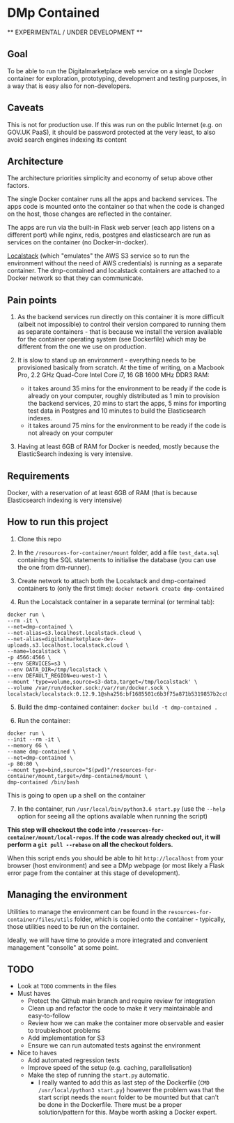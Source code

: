 # DMp Contained

** EXPERIMENTAL / UNDER DEVELOPMENT **

## Goal

To be able to run the Digitalmarketplace web service on a single Docker container for 
exploration, prototyping, development and testing purposes, in a way that is easy also for non-developers.

## Caveats

This is not for production use. If this was run on the public Internet (e.g. on GOV.UK PaaS),
it should be password protected at the very least, to also avoid search engines indexing its content


## Architecture

The architecture priorities simplicity and economy of setup above other factors.

The single Docker container runs all the apps and backend services. The apps code is mounted onto the container so that 
when the code is changed on the host, those changes are reflected in the container.

The apps are run via the built-in Flask web server (each app listens on a different port) while nginx, redis, 
postgres and elasticsearch are run as services on the container (no Docker-in-docker).

[Localstack](https://github.com/localstack/localstack) (which "emulates" the AWS S3 service so to run the environment
without the need of AWS credentials) is running as a separate container. 
The dmp-contained and localstack containers are  attached to a Docker network so that they can communicate.

## Pain points

1. As the backend services run directly on this container it is more difficult (albeit not impossible) to control
their version compared to running them as separate containers - that is because we install the version available
for the container operating system (see Dockerfile) which may be different from the one we use on production.

2. It is slow to stand up an environment - everything needs to be provisioned basically from scratch.
At the time of writing, on a Macbook Pro, 2.2 GHz Quad-Core Intel Core i7, 16 GB 1600 MHz DDR3 RAM:
   * it takes around 35 mins for the environment to be ready if the code is already on your computer, roughly distributed as
   1 min to provision the backend services, 20 mins to start the apps, 5 mins for importing test data in Postgres
   and 10 minutes to build the Elasticsearch indexes.
   * it takes around 75 mins for the environment to be ready if the code is not already on your computer


3. Having at least 6GB of RAM for Docker is needed, mostly because the ElasticSearch indexing is very intensive.



## Requirements

Docker, with a reservation of at least 6GB of RAM (that is because Elasticsearch indexing is very intensive)


## How to run this project

1. Clone this repo

2. In the `/resources-for-container/mount` folder, add a file `test_data.sql` containing the SQL statements 
  to initialise the database (you can use the one from dm-runner).
   
3. Create network to attach both the Localstack and dmp-contained containers to (only the first time):
   `docker network create dmp-contained`

4. Run the Localstack container in a separate terminal (or terminal tab):
  ```
  docker run \
  --rm -it \
  --net=dmp-contained \
  --net-alias=s3.localhost.localstack.cloud \
  --net-alias=digitalmarketplace-dev-uploads.s3.localhost.localstack.cloud \
  --name=localstack \
  -p 4566:4566 \
  --env SERVICES=s3 \
  --env DATA_DIR=/tmp/localstack \
  --env DEFAULT_REGION=eu-west-1 \
  --mount 'type=volume,source=s3-data,target=/tmp/localstack' \
  --volume /var/run/docker.sock:/var/run/docker.sock \
  localstack/localstack:0.12.9.1@sha256:bf1685501c6b3f75a871b5319857b2cc88158eb80a225afe8abef9a935d5148a
  ``` 

5. Build the dmp-contained container: `docker build -t dmp-contained .`

6. Run the container:
  ```
  docker run \
  --init --rm -it \
  --memory 6G \
  --name dmp-contained \
  --net=dmp-contained \
  -p 80:80 \
  --mount type=bind,source="$(pwd)"/resources-for-container/mount,target=/dmp-contained/mount \
  dmp-contained /bin/bash
  ``` 
  This is going to open up a shell on the container

7. In the container, run `/usr/local/bin/python3.6 start.py` (use the `--help` option for seeing all the options
   available when running the script) 

__This step will checkout the code into `/resources-for-container/mount/local-repos`. If the code was already
checked out, it will perform a `git pull --rebase` on all the checkout folders.__

When this script ends you should be able to hit `http://localhost` from your browser (host environment) and see a
DMp webpage (or most likely a Flask error page from the container at this stage of development).

## Managing the environment

Utilities to manage the environment can be found in the `resources-for-container/files/utils` folder, which is copied
onto the container - typically, those utilities need to be run on the container.

Ideally, we will have time to provide a more integrated and convenient management "consolle" at some point.

## TODO
* Look at `TODO` comments in the files
* Must haves
  * Protect the Github main branch and require review for integration
  * Clean up and refactor the code to make it very maintainable and easy-to-follow
  * Review how we can make the container more observable and easier to troubleshoot problems
  * Add implementation for S3
  * Ensure we can run automated tests against the environment
* Nice to haves
  * Add automated regression tests
  * Improve speed of the setup (e.g. caching, parallelisation)
  * Make the step of running the `start.py` automatic.
    * I really wanted to add this as last step of the Dockerfile (`CMD /usr/local/python3 start.py`)
      however the problem was that the start script needs the `mount` folder to be mounted
      but that can't be done in the Dockerfile.
      There must be a proper solution/pattern for this. Maybe worth asking a Docker expert.
